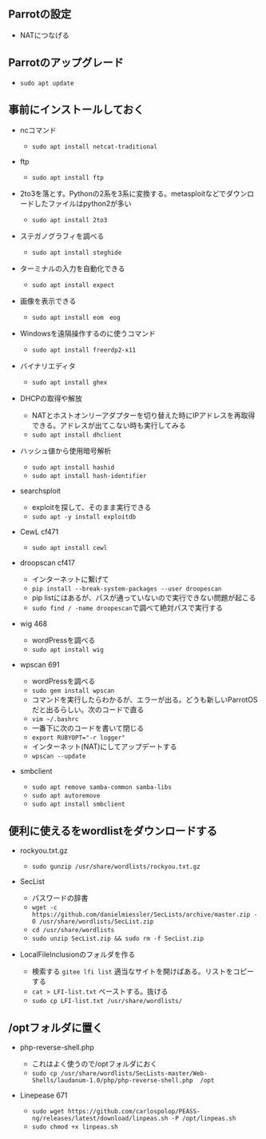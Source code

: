 ## Parrotの設定
-  NATにつなげる
## Parrotのアップグレード
- `sudo apt update`

## 事前にインストールしておく
- ncコマンド
  - `sudo apt install netcat-traditional` 

- ftp
  - `sudo apt install ftp` 

- 2to3を落とす。Pythonの2系を3系に変換する。metasploitなどでダウンロードしたファイルはpython2が多い
  - `sudo apt install 2to3`


- ステガノグラフィを調べる
  - `sudo apt install steghide` 

- ターミナルの入力を自動化できる
  - `sudo apt install expect`

- 画像を表示できる
  - `sudo apt install eom　eog`

- Windowsを遠隔操作するのに使うコマンド
  - `sudo apt install freerdp2-x11` 

- バイナリエディタ
  - `sudo apt install ghex`

- DHCPの取得や解放
  -  NATとホストオンリーアダプターを切り替えた時にIPアドレスを再取得できる。アドレスが出てこない時も実行してみる
  - `sudo apt install dhclient`

- ハッシュ値から使用暗号解析
  - `sudo apt install hashid`
  - `sudo apt install hash-identifier`

- searchsploit
  - exploitを探して、そのまま実行できる
  - `sudo apt -y install exploitdb` 

- CewL cf471
  - `sudo apt install cewl`
  
- droopscan cf417
  - インターネットに繋げて
  - `pip install --break-system-packages --user droopescan`
  - pip listにはあるが、パスが通っていないので実行できない問題が起こる
  - `sudo find / -name droopescan`で調べて絶対パスで実行する

- wig 468
  - wordPressを調べる
  - `sudo apt install wig` 
- wpscan 691
  - wordPressを調べる
  - `sudo gem install wpscan`
  - コマンドを実行したらわかるが、エラーが出る。どうも新しいParrotOSだと出るらしい。次のコードで直る
  - `vim ~/.bashrc`
  - 一番下に次のコードを書いて閉じる
  - `export RUBYOPT="-r logger"`
  - インターネット(NAT)にしてアップデートする
  - `wpscan --update`

- smbclient
  - `sudo apt remove samba-common samba-libs`
  - `sudo apt autoremove`
  - `sudo apt install smbclient`

## 便利に使えるをwordlistをダウンロードする
- rockyou.txt.gz
  - `sudo gunzip /usr/share/wordlists/rockyou.txt.gz` 

- SecList
  - パスワードの辞書
  - `wget -c https://github.com/danielmiessler/SecLists/archive/master.zip -O /usr/share/wordlists/SecList.zip`
  - `cd /usr/share/wordlists`
  - `sudo unzip SecList.zip && sudo rm -f SecList.zip`

- LocalFileInclusionのフォルダを作る
  - 検索する `gitee lfi list` 適当なサイトを開けばある。リストをコピーする
  - `cat > LFI-list.txt` ペーストする。抜ける
  - `sudo cp LFI-list.txt /usr/share/wordlists/`

## /optフォルダに置く
- php-reverse-shell.php
  - これはよく使うので/optフォルダにおく
  - `sudo cp /usr/share/wordlists/SecLists-master/Web-Shells/laudanum-1.0/php/php-reverse-shell.php  /opt` 

- Linepease 671
  - `sudo wget https://github.com/carlospolop/PEASS-ng/releases/latest/download/linpeas.sh -P /opt/linpeas.sh`
  - `sudo chmod +x linpeas.sh`
